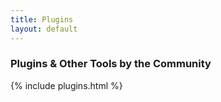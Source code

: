 ```yaml
---
title: Plugins
layout: default
---
```


### Plugins & Other Tools by the Community

{% include plugins.html %}